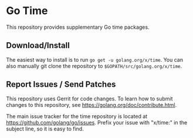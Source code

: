 # Go Time

This repository provides supplementary Go time packages.

## Download/Install

The easiest way to install is to run `go get -u golang.org/x/time`. You can
also manually git clone the repository to `$GOPATH/src/golang.org/x/time`.

## Report Issues / Send Patches

This repository uses Gerrit for code changes. To learn how to submit changes to
this repository, see https://golang.org/doc/contribute.html.

The main issue tracker for the time repository is located at
https://github.com/golang/go/issues. Prefix your issue with "x/time:" in the
subject line, so it is easy to find.
